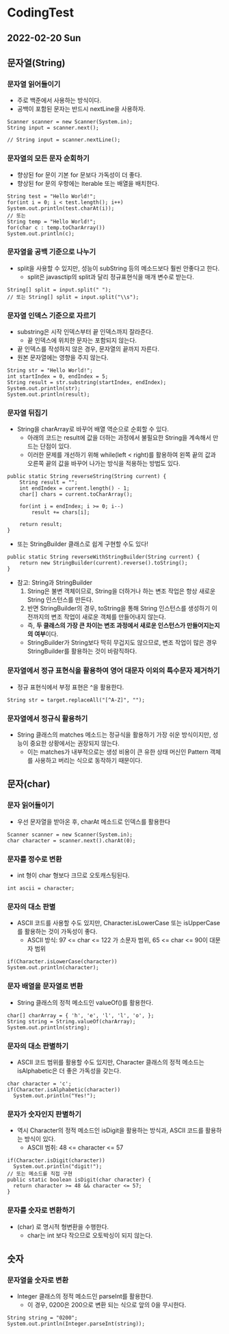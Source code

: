 # CodingTest
## 2022-02-20 Sun

## 문자열(String)
### 문자열 읽어들이기
* 주로 백준에서 사용하는 방식이다.
* 공백이 포함된 문자는 반드시 nextLine을 사용하자.
```
Scanner scanner = new Scanner(System.in);
String input = scanner.next();

// String input = scanner.nextLine();
```

### 문자열의 모든 문자 순회하기
* 향상된 for 문이 기본 for 문보다 가독성이 더 좋다.
* 향상된 for 문의 우항에는 Iterable 또는 배열을 배치한다.
```
String test = "Hello World!";
for(int i = 0; i < test.length(); i++)
System.out.println(test.charAt(i));
// 또는
String temp = "Hello World!";
for(char c : temp.toCharArray())
System.out.println(c);
```

### 문자열을 공백 기준으로 나누기
* split을 사용할 수 있지만, 성능이 subString 등의 메소드보다 훨씬 안좋다고 한다.
  * split은 javasctip의 split과 달리 정규표현식을 매개 변수로 받는다.
```
String[] split = input.split(" ");
// 또는 String[] split = input.split("\\s");
```

### 문자열 인덱스 기준으로 자르기
* substring은 시작 인덱스부터 끝 인덱스까지 잘라준다. 
  * 끝 인덱스에 위치한 문자는 포함되지 않는다. 
* 끝 인덱스를 작성하지 않은 경우, 문자열의 끝까지 자른다. 
* 원본 문자열에는 영향을 주지 않는다.
```
String str = "Hello World!";
int startIndex = 0, endIndex = 5;
String result = str.substring(startIndex, endIndex);
System.out.println(str);
System.out.println(result);
```

### 문자열 뒤집기
* String을 charArray로 바꾸어 배열 역순으로 순회할 수 있다.
  * 아래의 코드는 result에 값을 더하는 과정에서 불필요한 String을 계속해서 만드는 단점이 있다.
  * 이러한 문제를 개선하기 위해 while(left < right)를 활용하여 왼쪽 끝의 값과 오른쪽 끝의 값을 바꾸어 나가는 방식을 적용하는 방법도 있다.
```
public static String reverseString(String current) {
    String result = "";
    int endIndex = current.length() - 1;
    char[] chars = current.toCharArray();

    for(int i = endIndex; i >= 0; i--)
        result += chars[i];

    return result;
}
```
* 또는 StringBuilder 클래스로 쉽게 구현할 수도 있다!
```
public static String reverseWithStringBuilder(String current) {
    return new StringBuilder(current).reverse().toString();
}
```
* 참고: String과 StringBuilder
  1. String은 불변 객체이므로, String을 더하거나 하는 변조 작업은 항상 새로운 String 인스턴스를 만든다.
  2. 반면 StringBuilder의 경우, toString을 통해 String 인스턴스를 생성하기 이전까지의 변조 작업이 새로운 객체를 만들어내지 않는다.
  * 즉, **두 클래스의 가장 큰 차이는 변조 과정에서 새로운 인스턴스가 만들어지는지의 여부**이다.
  * StringBuilder가 String보다 딱히 무겁지도 않으므로, 변조 작업이 많은 경우 StringBuilder를 활용하는 것이 바람직하다.

### 문자열에서 정규 표현식을 활용하여 영어 대문자 이외의 특수문자 제거하기
* 정규 표현식에서 부정 표현은 ^을 활용한다.
```
String str = target.replaceAll("[^A-Z]", "");
```

### 문자열에서 정규식 활용하기
* String 클래스의 matches 메소드는 정규식을 활용하기 가장 쉬운 방식이지만, 성능이 중요한 상황에서는 권장되지 않는다.
  * 이는 matches가 내부적으로는 생성 비용이 큰 유한 상태 머신인 Pattern 객체를 사용하고 버리는 식으로 동작하기 때문이다.

## 문자(char)
### 문자 읽어들이기
* 우선 문자열을 받아온 후, charAt 메소드로 인덱스를 활용한다
```
Scanner scanner = new Scanner(System.in);
char character = scanner.next().charAt(0);
```

### 문자를 정수로 변환
* int 형이 char 형보다 크므로 오토캐스팅된다.
```
int ascii = character;
```

### 문자의 대소 판별
* ASCII 코드를 사용할 수도 있지만, Character.isLowerCase 또는 isUpperCase를 활용하는 것이 가독성이 좋다.
  * ASCII 방식: 97 <= char <= 122 가 소문자 범위, 65 <= char <= 90이 대문자 범위
```
if(Character.isLowerCase(character))
System.out.println(character);
```

### 문자 배열을 문자열로 변환
* String 클래스의 정적 메소드인 valueOf()를 활용한다.
```
char[] charArray = { 'h', 'e', 'l', 'l', 'o', };
String string = String.valueOf(charArray);
System.out.println(string);
```

### 문자의 대소 판별하기
* ASCII 코드 범위를 활용할 수도 있지만, Character 클래스의 정적 메소드는 isAlphabetic은 더 좋은 가독성을 갖는다.
```
char character = 'c';
if(Character.isAlphabetic(character))
  System.out.println("Yes!");
```

### 문자가 숫자인지 판별하기
* 역시 Character의 정적 메소드인 isDigit을 활용하는 방식과, ASCII 코드를 활용하는 방식이 있다.
  * ASCII 범취: 48 <= character <= 57
```
if(Character.isDigit(character))
  System.out.println("digit!");
// 또는 메소드를 직접 구현
public static boolean isDigit(char character) {
  return character >= 48 && character <= 57;
}
```

### 문자를 숫자로 변환하기
* (char) 로 명시적 형변환을 수행한다.
  * char는 int 보다 작으므로 오토박싱이 되지 않는다.

## 숫자
### 문자열을 숫자로 변환
* Integer 클래스의 정적 메소드인 parseInt를 활용한다.
  * 이 경우, 0200은 200으로 변환 되는 식으로 앞의 0을 무시한다.
```
String string = "0200";
System.out.println(Integer.parseInt(string));
```